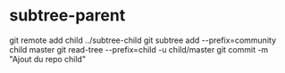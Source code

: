 # subtree-parent
git remote add child ../subtree-child 
git subtree add --prefix=community child master
git read-tree --prefix=child -u child/master
git commit -m "Ajout du repo child"
